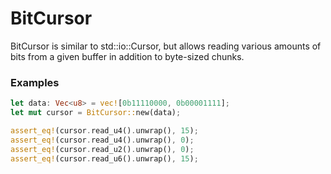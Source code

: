 # BitCursor

BitCursor is similar to std::io::Cursor, but allows reading various amounts of bits from a given buffer in addition
to byte-sized chunks.

### Examples
```rust
let data: Vec<u8> = vec![0b11110000, 0b00001111];
let mut cursor = BitCursor::new(data);

assert_eq!(cursor.read_u4().unwrap(), 15);
assert_eq!(cursor.read_u4().unwrap(), 0);
assert_eq!(cursor.read_u2().unwrap(), 0);
assert_eq!(cursor.read_u6().unwrap(), 15);
```
